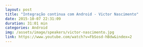 ```yaml
---
layout: post
title: "Integração continua com Android - Victor Nascimento"
date: 2015-10-07 22:31:09
duration: 31:01 min
categories: Android
img: /assets/image/speakers/victor-nascimento.jpg 
link: https://www.youtube.com/watch?v=FbSosd-hBdw&index=2
---
```

